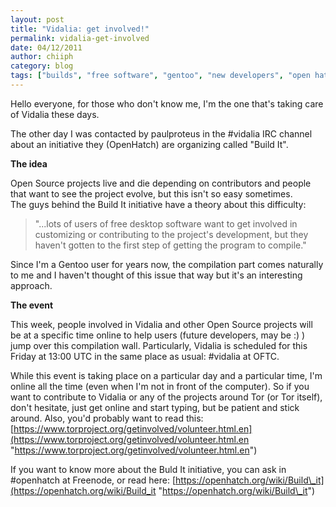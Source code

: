 ```yaml
---
layout: post
title: "Vidalia: get involved!"
permalink: vidalia-get-involved
date: 04/12/2011
author: chiiph
category: blog
tags: ["builds", "free software", "gentoo", "new developers", "open hatch", "open source software", "vidalia"]
---
```


Hello everyone, for those who don't know me, I'm the one that's taking care of Vidalia these days.

The other day I was contacted by paulproteus in the #vidalia IRC channel about an initiative they (OpenHatch) are organizing called "Build It".

**The idea**

Open Source projects live and die depending on contributors and people that want to see the project evolve, but this isn't so easy sometimes.  
The guys behind the Build It initiative have a theory about this difficulty:

> "...lots of users of free desktop software want to get involved in customizing or contributing to the project's development, but they haven't gotten to the first step of getting the program to compile."

Since I'm a Gentoo user for years now, the compilation part comes naturally to me and I haven't thought of this issue that way but it's an interesting approach.

**The event**

This week, people involved in Vidalia and other Open Source projects will be at a specific time online to help users (future developers, may be :) ) jump over this compilation wall. Particularly, Vidalia is scheduled for this Friday at 13:00 UTC in the same place as usual: #vidalia at OFTC.

While this event is taking place on a particular day and a particular time, I'm online all the time (even when I'm not in front of the computer). So if you want to contribute to Vidalia or any of the projects around Tor (or Tor itself), don't hesitate, just get online and start typing, but be patient and stick around. Also, you'd probably want to read this: [https://www.torproject.org/getinvolved/volunteer.html.en](https://www.torproject.org/getinvolved/volunteer.html.en "https://www.torproject.org/getinvolved/volunteer.html.en")

If you want to know more about the Buld It initiative, you can ask in #openhatch at Freenode, or read here: [https://openhatch.org/wiki/Build\_it](https://openhatch.org/wiki/Build_it "https://openhatch.org/wiki/Build\_it")

